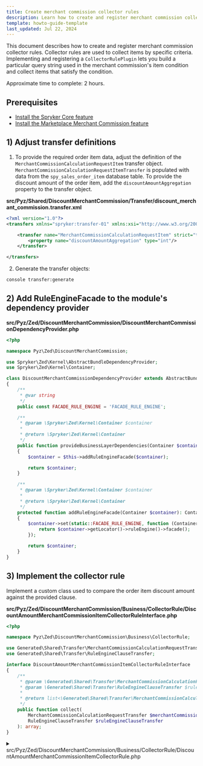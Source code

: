 ```yaml
---
title: Create merchant commission collector rules
description: Learn how to create and register merchant commission collector rules to your Spryker Marketplace project.
template: howto-guide-template
last_updated: Jul 22, 2024
---
```


This document describes how to create and register merchant commission collector rules. Collector rules are used to collect items by specific criteria. Implementing and registering a `CollectorRulePlugin` lets you build a particular query string used in the merchant commission's item condition and collect items that satisfy the condition.

Approximate time to complete: 2 hours.

## Prerequisites

* [Install the Spryker Core feature](/docs/pbc/all/miscellaneous/{{page.version}}/install-and-upgrade/install-features/install-the-spryker-core-feature.html)
* [Install the Marketplace Merchant Commission feature](/docs/pbc/all/merchant-management/{{page.version}}/marketplace/install-and-upgrade/install-features/install-the-marketplace-merchant-commission-feature.html)


## 1) Adjust transfer definitions

1. To provide the required order item data, adjust the definition of the `MerchantCommissionCalculationRequestItem` transfer object.
`MerchantCommissionCalculationRequestItemTransfer` is populated with data from the `spy_sales_order_item` database table. To provide the discount amount of the order item,  add the `discountAmountAggregation` property to the transfer object.

**src/Pyz/Shared/DiscountMerchantCommission/Transfer/discount_merchant_commission.transfer.xml**

```xml
<?xml version="1.0"?>
<transfers xmlns="spryker:transfer-01" xmlns:xsi="http://www.w3.org/2001/XMLSchema-instance" xsi:schemaLocation="spryker:transfer-01 http://static.spryker.com/transfer-01.xsd">

    <transfer name="MerchantCommissionCalculationRequestItem" strict="true">
        <property name="discountAmountAggregation" type="int"/>
    </transfer>

</transfers>
```

2. Generate the transfer objects:

```bash
console transfer:generate
```

## 2) Add RuleEngineFacade to the module's dependency provider

**src/Pyz/Zed/DiscountMerchantCommission/DiscountMerchantCommissionDependencyProvider.php**

```php
<?php

namespace Pyz\Zed\DiscountMerchantCommission;

use Spryker\Zed\Kernel\AbstractBundleDependencyProvider;
use Spryker\Zed\Kernel\Container;

class DiscountMerchantCommissionDependencyProvider extends AbstractBundleDependencyProvider
{
    /**
     * @var string
     */
    public const FACADE_RULE_ENGINE = 'FACADE_RULE_ENGINE';

    /**
     * @param \Spryker\Zed\Kernel\Container $container
     *
     * @return \Spryker\Zed\Kernel\Container
     */
    public function provideBusinessLayerDependencies(Container $container): Container
    {
        $container = $this->addRuleEngineFacade($container);

        return $container;
    }

    /**
     * @param \Spryker\Zed\Kernel\Container $container
     *
     * @return \Spryker\Zed\Kernel\Container
     */
    protected function addRuleEngineFacade(Container $container): Container
    {
        $container->set(static::FACADE_RULE_ENGINE, function (Container $container) {
            return $container->getLocator()->ruleEngine()->facade();
        });

        return $container;
    }
}
```

## 3) Implement the collector rule

Implement a custom class used to compare the order item discount amount against the provided clause.

**src/Pyz/Zed/DiscountMerchantCommission/Business/CollectorRule/DiscountAmountMerchantCommissionItemCollectorRuleInterface.php**

```php
<?php

namespace Pyz\Zed\DiscountMerchantCommission\Business\CollectorRule;

use Generated\Shared\Transfer\MerchantCommissionCalculationRequestTransfer;
use Generated\Shared\Transfer\RuleEngineClauseTransfer;

interface DiscountAmountMerchantCommissionItemCollectorRuleInterface
{
    /**
     * @param \Generated\Shared\Transfer\MerchantCommissionCalculationRequestTransfer $merchantCommissionCalculationRequestTransfer
     * @param \Generated\Shared\Transfer\RuleEngineClauseTransfer $ruleEngineClauseTransfer
     *
     * @return list<\Generated\Shared\Transfer\MerchantCommissionCalculationRequestItemTransfer>
     */
    public function collect(
        MerchantCommissionCalculationRequestTransfer $merchantCommissionCalculationRequestTransfer,
        RuleEngineClauseTransfer $ruleEngineClauseTransfer
    ): array;
}
```

<details>
  <summary>src/Pyz/Zed/DiscountMerchantCommission/Business/CollectorRule/DiscountAmountMerchantCommissionItemCollectorRule.php</summary>

```php
<?php

namespace Pyz\Zed\DiscountMerchantCommission\Business\CollectorRule;

use Generated\Shared\Transfer\MerchantCommissionCalculationRequestItemTransfer;
use Generated\Shared\Transfer\MerchantCommissionCalculationRequestTransfer;
use Generated\Shared\Transfer\RuleEngineClauseTransfer;
use Spryker\Zed\RuleEngine\Business\RuleEngineFacadeInterface;

class DiscountAmountMerchantCommissionItemCollectorRule implements DiscountAmountMerchantCommissionItemCollectorRuleInterface
{
    /**
     * @var \Spryker\Zed\RuleEngine\Business\RuleEngineFacadeInterface
     */
    protected RuleEngineFacadeInterface $ruleEngineFacade;

    /**
     * @param \Spryker\Zed\RuleEngine\Business\RuleEngineFacadeInterface $ruleEngineFacade
     */
    public function __construct(RuleEngineFacadeInterface $ruleEngineFacade)
    {
        $this->ruleEngineFacade = $ruleEngineFacade;
    }

    /**
     * @param \Generated\Shared\Transfer\MerchantCommissionCalculationRequestTransfer $merchantCommissionCalculationRequestTransfer
     * @param \Generated\Shared\Transfer\RuleEngineClauseTransfer $ruleEngineClauseTransfer
     *
     * @return list<\Generated\Shared\Transfer\MerchantCommissionCalculationRequestItemTransfer>
     */
    public function collect(
        MerchantCommissionCalculationRequestTransfer $merchantCommissionCalculationRequestTransfer,
        RuleEngineClauseTransfer $ruleEngineClauseTransfer
    ): array {
        $clonedRuleEngineClauseTransfer = (new RuleEngineClauseTransfer())->fromArray($ruleEngineClauseTransfer->toArray());
        $clonedRuleEngineClauseTransfer = $this->convertDecimalToCent($clonedRuleEngineClauseTransfer);

        $collectedItems = [];
        foreach ($merchantCommissionCalculationRequestTransfer->getItems() as $merchantCommissionCalculationRequestItemTransfer) {
            if (
                $this->ruleEngineFacade->compare(
                    $clonedRuleEngineClauseTransfer,
                    $this->getUnitDiscountAmount($merchantCommissionCalculationRequestItemTransfer),
                )
            ) {
                $collectedItems[] = $merchantCommissionCalculationRequestItemTransfer;
            }
        }

        return $collectedItems;
    }

    /**
     * @param \Generated\Shared\Transfer\RuleEngineClauseTransfer $ruleEngineClauseTransfer
     *
     * @return \Generated\Shared\Transfer\RuleEngineClauseTransfer
     */
    protected function convertDecimalToCent(RuleEngineClauseTransfer $ruleEngineClauseTransfer): RuleEngineClauseTransfer
    {
        return $ruleEngineClauseTransfer->setValue((int)($ruleEngineClauseTransfer->getValueOrFail() * 100));
    }

    /**
     * @param \Generated\Shared\Transfer\MerchantCommissionCalculationRequestItemTransfer $merchantCommissionCalculationRequestItemTransfer
     *
     * @return int
     */
    protected function getUnitDiscountAmount(MerchantCommissionCalculationRequestItemTransfer $merchantCommissionCalculationRequestItemTransfer): int
    {
        return (int)($merchantCommissionCalculationRequestItemTransfer->getDiscountAmountFullAggregation() / $merchantCommissionCalculationRequestItemTransfer->getQuantityOrFail());
    }
}
```

</summary>

## 4) Introduce a factory method to create the collector rule class

**src/Pyz/Zed/DiscountMerchantCommission/Business/DiscountMerchantCommissionBusinessFactory.php**

```php
<?php

namespace Pyz\Zed\DiscountMerchantCommission\Business;

use Pyz\Zed\DiscountMerchantCommission\Business\CollectorRule\DiscountAmountMerchantCommissionItemCollectorRule;
use Pyz\Zed\DiscountMerchantCommission\Business\CollectorRule\DiscountAmountMerchantCommissionItemCollectorRuleInterface;
use Pyz\Zed\DiscountMerchantCommission\DiscountMerchantCommissionDependencyProvider;
use Spryker\Zed\Kernel\Business\AbstractBusinessFactory;
use Spryker\Zed\RuleEngine\Business\RuleEngineFacadeInterface;

class DiscountMerchantCommissionBusinessFactory extends AbstractBusinessFactory
{
    /**
     * @return \Pyz\Zed\DiscountMerchantCommission\Business\CollectorRule\DiscountAmountMerchantCommissionItemCollectorRuleInterface
     */
    public function createDiscountAmountMerchantCommissionItemCollectorRule(): DiscountAmountMerchantCommissionItemCollectorRuleInterface
    {
        return new DiscountAmountMerchantCommissionItemCollectorRule($this->getRuleEngineFacade());
    }

    /**
     * @return \Spryker\Zed\RuleEngine\Business\RuleEngineFacadeInterface
     */
    public function getRuleEngineFacade(): RuleEngineFacadeInterface
    {
        return $this->getProvidedDependency(DiscountMerchantCommissionDependencyProvider::FACADE_RULE_ENGINE);
    }
}
```

## 5) Introduce a facade method to collect commissionable items by discount amount

**src/Pyz/Zed/DiscountMerchantCommission/Business/DiscountMerchantCommissionFacadeInterface.php**

```php
<?php

namespace Pyz\Zed\DiscountMerchantCommission\Business;

use Generated\Shared\Transfer\MerchantCommissionCalculationRequestTransfer;
use Generated\Shared\Transfer\RuleEngineClauseTransfer;

interface DiscountMerchantCommissionFacadeInterface
{
    /**
     * @param \Generated\Shared\Transfer\MerchantCommissionCalculationRequestTransfer $merchantCommissionCalculationRequestTransfer
     * @param \Generated\Shared\Transfer\RuleEngineClauseTransfer $ruleEngineClauseTransfer
     *
     * @return list<\Generated\Shared\Transfer\MerchantCommissionCalculationRequestItemTransfer>
     */
    public function collectByDiscountAmount(
        MerchantCommissionCalculationRequestTransfer $merchantCommissionCalculationRequestTransfer,
        RuleEngineClauseTransfer $ruleEngineClauseTransfer
    ): array;
}
```

**src/Pyz/Zed/DiscountMerchantCommission/Business/DiscountMerchantCommissionFacade.php**

```php
<?php

namespace Pyz\Zed\DiscountMerchantCommission\Business;

use Generated\Shared\Transfer\MerchantCommissionCalculationRequestTransfer;
use Generated\Shared\Transfer\RuleEngineClauseTransfer;
use Spryker\Zed\Kernel\Business\AbstractFacade;

/**
 * @method \Pyz\Zed\DiscountMerchantCommission\Business\DiscountMerchantCommissionBusinessFactory getFactory()
 */
class DiscountMerchantCommissionFacade extends AbstractFacade implements DiscountMerchantCommissionFacadeInterface
{
    /**
     * @param \Generated\Shared\Transfer\MerchantCommissionCalculationRequestTransfer $merchantCommissionCalculationRequestTransfer
     * @param \Generated\Shared\Transfer\RuleEngineClauseTransfer $ruleEngineClauseTransfer
     *
     * @return list<\Generated\Shared\Transfer\MerchantCommissionCalculationRequestItemTransfer>
     */
    public function collectByDiscountAmount(
        MerchantCommissionCalculationRequestTransfer $merchantCommissionCalculationRequestTransfer,
        RuleEngineClauseTransfer $ruleEngineClauseTransfer
    ): array {
        return $this->getFactory()
            ->createDiscountAmountMerchantCommissionItemCollectorRule()
            ->collect($merchantCommissionCalculationRequestTransfer, $ruleEngineClauseTransfer);
    }
}
```

## 6) Implement the collector rule plugin

The plugin will call our `DiscountAmountMerchantCommissionItemCollectorRule` class to collect order items. In our example, the plugin only accepts the `number` data type, but you can adjust it to accept other data types, like `list` or `string`.
The `getFieldName()` method returns the field name as it is used in the item collector query string, e.g. `discount-amount >= '100'`.

```php
<?php

namespace Pyz\Zed\DiscountMerchantCommission\Communication\Plugin\MerchantCommission;

use Generated\Shared\Transfer\RuleEngineClauseTransfer;
use Spryker\Shared\Kernel\Transfer\TransferInterface;
use Spryker\Zed\Kernel\Communication\AbstractPlugin;
use Spryker\Zed\RuleEngineExtension\Communication\Dependency\Plugin\CollectorRulePluginInterface;

/**
 * @method \Pyz\Zed\DiscountMerchantCommission\Business\DiscountMerchantCommissionFacadeInterface getFacade()
 */
class DiscountAmountMerchantCommissionItemCollectorRulePlugin extends AbstractPlugin implements CollectorRulePluginInterface
{
    /**
     * @param \Spryker\Shared\Kernel\Transfer\TransferInterface $collectableTransfer
     * @param \Generated\Shared\Transfer\RuleEngineClauseTransfer $ruleEngineClauseTransfer
     *
     * @return list<\Spryker\Shared\Kernel\Transfer\TransferInterface>
     */
    public function collect(TransferInterface $collectableTransfer, RuleEngineClauseTransfer $ruleEngineClauseTransfer): array
    {
        return $this->getFacade()->collectByDiscountAmount($collectableTransfer, $ruleEngineClauseTransfer);
    }

    /**
     * @return string
     */
    public function getFieldName(): string
    {
        return 'discount-amount';
    }

    /**
     * @return list<string>
     */
    public function acceptedDataTypes(): array
    {
        return ['number'];
    }
}
```

## 6) Register a new collector rule plugin

To register the plugin, add it to the `MerchantCommissionDependencyProvider::getRuleEngineCollectorRulePlugins()` method.

**src/Pyz/Zed/MerchantCommission/MerchantCommissionDependencyProvider.php**

```php
<?php

namespace Pyz\Zed\MerchantCommission;

use Pyz\Zed\DiscountMerchantCommission\Communication\Plugin\MerchantCommission\DiscountAmountMerchantCommissionItemCollectorRulePlugin;
use Spryker\Zed\MerchantCommission\MerchantCommissionDependencyProvider as SprykerMerchantCommissionDependencyProvider;

class MerchantCommissionDependencyProvider extends SprykerMerchantCommissionDependencyProvider
{
    /**
     * @return list<\Spryker\Zed\RuleEngineExtension\Communication\Dependency\Plugin\CollectorRulePluginInterface>
     */
    protected function getRuleEngineCollectorRulePlugins(): array
    {
        return [
            new DiscountAmountMerchantCommissionItemCollectorRulePlugin(),
        ];
    }
}
```

Now you can import merchant commissions with item conditions based on order item discount amount value and calculate commissions for collected items.

